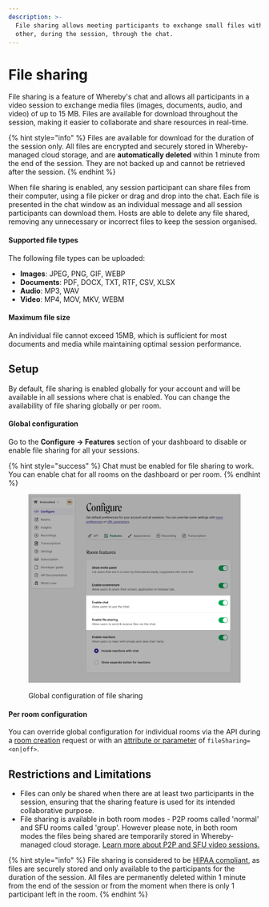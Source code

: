 ```yaml
---
description: >-
  File sharing allows meeting participants to exchange small files with each
  other, during the session, through the chat.
---
```


# File sharing

File sharing is a feature of Whereby's chat and allows all participants in a video session to exchange media files (images, documents, audio, and video) of up to 15 MB. Files are available for download throughout the session, making it easier to collaborate and share resources in real-time.

{% hint style="info" %}
Files are available for download for the duration of the session only. All files are encrypted and securely stored in Whereby-managed cloud storage, and are **automatically deleted** within 1 minute from the end of the session. They are not backed up and cannot be retrieved after the session.
{% endhint %}

When file sharing is enabled, any session participant can share files from their computer, using a file picker or drag and drop into the chat. Each file is presented in the chat window as an individual message and all session participants can download them. Hosts are able to delete any file shared, removing any unnecessary or incorrect files to keep the session organised.

#### Supported file types

The following file types can be uploaded:

* **Images**: JPEG, PNG, GIF, WEBP
* **Documents**: PDF, DOCX, TXT, RTF, CSV, XLSX
* **Audio**: MP3, WAV
* **Video**: MP4, MOV, MKV, WEBM

#### Maximum file size

An individual file cannot exceed 15MB, which is sufficient for most documents and media while maintaining optimal session performance.

## Setup

By default, file sharing is enabled globally for your account and will be available in all sessions where chat is enabled. You can change the availability of file sharing globally or per room.

#### Global configuration

Go to the **Configure → Features** section of your dashboard to disable or enable file sharing for all your sessions.&#x20;

{% hint style="success" %}
Chat must be enabled for file sharing to work. You can enable chat for all rooms on the dashboard or per room.
{% endhint %}

<figure><img src="../../.gitbook/assets/filesharingconfig.png" alt=""><figcaption><p>Global configuration of file sharing </p></figcaption></figure>

#### Per room configuration

You can override global configuration for individual rooms via the API during a [room creation](../../reference/whereby-rest-api-reference.md#create-meeting) request or with an [attribute or parameter](using-url-parameters.md) of `fileSharing=<on|off>`.

## Restrictions and Limitations

* Files can only be shared when there are at least two participants in the session, ensuring that the sharing feature is used for its intended collaborative purpose.
* File sharing is available in both room modes - P2P rooms called 'normal' and SFU rooms called 'group'. However please note, in both room modes the files being shared are temporarily stored in Whereby-managed cloud storage. [Learn more about P2P and SFU video sessions.](https://whereby.com/blog/p2p-vs-sfu-video-calls-which-is-best/)

{% hint style="info" %}
File sharing is considered to be [HIPAA compliant](../faq-and-troubleshooting/hipaa-compliant-setup.md), as files are securely stored and only available to the participants for the duration of the session. All files are permanently deleted within 1 minute from the end of the session or from the moment when there is only 1 participant left in the room.&#x20;
{% endhint %}
